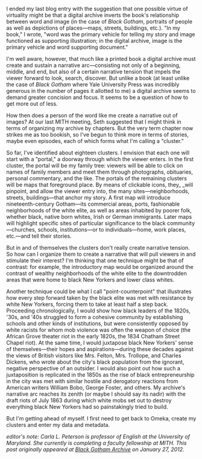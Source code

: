 I ended my last blog entry with the suggestion that one possible virtue of virtuality might be that a digital archive inverts the book's relationship between word and image (in the case of _Black Gotham_, portraits of people as well as depictions of places—maps, streets, buildings, etc.). "In my book," I wrote, "word was the primary vehicle for telling my story and image functioned as supporting illustration; in the digital archive, image is the primary vehicle and word supporting document."

I'm well aware, however, that much like a printed book a digital archive must create and sustain a narrative arc—consisting not only of a beginning, middle, and end, but also of a certain narrative tension that impels the viewer forward to look, search, discover. But unlike a book (at least unlike the case of _Black Gotham_ where Yale University Press was incredibly generous in the number of pages it allotted to me) a digital archive seems to demand greater concision and focus. It seems to be a question of how to get more out of less.

How then does a person of the word like me create a narrative out of images? At our last MITH meeting, Seth suggested that I might think in terms of organizing my archive by chapters. But the very term chapter now strikes me as too bookish, so I've begun to think more in terms of stories, maybe even episodes, each of which forms what I'm calling a "cluster."

So far, I've identified about eighteen clusters. I envision that each one will start with a "portal," a doorway through which the viewer enters. In the first cluster, the portal will be my family tree: viewers will be able to click on names of family members and meet them through photographs, obituaries, personal commentary, and the like. The portals of the remaining clusters will be maps that foreground place. By means of clickable icons, they\_ \_will pinpoint, and allow the viewer entry into, the many sites—neighborhoods, streets, buildings—that anchor my story. A first map will introduce nineteenth-century Gotham—its commercial areas, ports, fashionable neighborhoods of the white elite, as well as areas inhabited by poorer folk, whether black, native born whites, Irish or German immigrants. Later maps will highlight specific sites of particular significance to the black community—churches, schools, institutions—or to individuals—home, work places, etc.—and tell their stories.

But in and of themselves the clusters don't really create narrative tension. So how can I organize them to create a narrative that will pull viewers in and stimulate their interest? I'm thinking that one technique might be that of contrast: for example, the introductory map would be organized around the contrast of wealthy neighborhoods of the white elite to the downtrodden areas that were home to black New Yorkers and lower class whites.

Another technique could be what I call "point-counterpoint" that illustrates how every step forward taken by the black elite was met with resistance by white New Yorkers, forcing them to take at least half a step back. Proceeding chronologically, I would show how black leaders of the 1820s, '30s, and '40s struggled to form a cohesive community by establishing schools and other kinds of institutions, but were consistently opposed by white racists for whom mob violence was often the weapon of choice (the African Grove theater riot in the early 1820s, the 1834 Chatham Street Chapel riot). At the same time, I would juxtapose black New Yorkers' sense of themselves—their hopes and aspirations—during these decades against the views of British visitors like Mrs. Felton, Mrs. Trollope, and Charles Dickens, who wrote about the city's black population from the ignorant, negative perspective of an outsider. I would also point out how such a juxtaposition is replicated in the 1850s as the rise of black entrepreneurship in the city was met with similar hostile and derogatory reactions from American writers William Bobo, George Foster, and others. My archive's narrative arc reaches its zenith (or maybe I should say its nadir) with the draft riots of July 1863 during which white mobs set out to destroy everything black New Yorkers had so painstakingly tried to build.

But I'm getting ahead of myself. I first need to get back to Omeka, create my clusters and enter my data and metadata.

_editor's note: Carla L. Peterson is professor of English at the University of Maryland. She currently is completing a faculty fellowship at MITH. This post originally appeared at [Black Gotham Archive](http://www.blackgothamarchive.org/blog/storytelling/) on January 27, 2012._